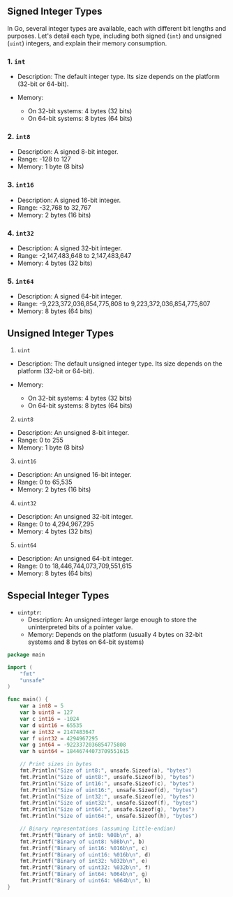 ## Signed Integer Types

In Go, several integer types are available, each with different bit lengths and purposes. Let's detail each type, including both signed (`int`) and unsigned (`uint`) integers, and explain their memory consumption.

### 1. `int`

- Description: The default integer type. Its size depends on the platform (32-bit or 64-bit).
- Memory:

    - On 32-bit systems: 4 bytes (32 bits)
    - On 64-bit systems: 8 bytes (64 bits)

### 2. `int8`

- Description: A signed 8-bit integer.
- Range: -128 to 127
- Memory: 1 byte (8 bits)

### 3. `int16`

- Description: A signed 16-bit integer.
- Range: -32,768 to 32,767
- Memory: 2 bytes (16 bits)

### 4. `int32`

- Description: A signed 32-bit integer.
- Range: -2,147,483,648 to 2,147,483,647
- Memory: 4 bytes (32 bits)

### 5. `int64`

- Description: A signed 64-bit integer.
- Range: -9,223,372,036,854,775,808 to 9,223,372,036,854,775,807
- Memory: 8 bytes (64 bits)

## Unsigned Integer Types

1. `uint`

- Description: The default unsigned integer type. Its size depends on the platform (32-bit or 64-bit).
- Memory:

    - On 32-bit systems: 4 bytes (32 bits)
    - On 64-bit systems: 8 bytes (64 bits)

2. `uint8`

- Description: An unsigned 8-bit integer.
- Range: 0 to 255
- Memory: 1 byte (8 bits)

3. `uint16`

- Description: An unsigned 16-bit integer.
- Range: 0 to 65,535
- Memory: 2 bytes (16 bits)

4. `uint32`

- Description: An unsigned 32-bit integer.
- Range: 0 to 4,294,967,295
- Memory: 4 bytes (32 bits)

5. `uint64`

- Description: An unsigned 64-bit integer.
- Range: 0 to 18,446,744,073,709,551,615
- Memory: 8 bytes (64 bits)

## Sspecial Integer Types

- `uintptr`:
    - Description: An unsigned integer large enough to store the uninterpreted bits of a pointer value.
    - Memory: Depends on the platform (usually 4 bytes on 32-bit systems and 8 bytes on 64-bit systems)


```go
package main

import (
    "fmt"
    "unsafe"
)

func main() {
    var a int8 = 5    
    var b uint8 = 127 
    var c int16 = -1024 
    var d uint16 = 65535 
    var e int32 = 2147483647 
    var f uint32 = 4294967295
    var g int64 = -9223372036854775808 
    var h uint64 = 18446744073709551615

    // Print sizes in bytes
    fmt.Println("Size of int8:", unsafe.Sizeof(a), "bytes") 
    fmt.Println("Size of uint8:", unsafe.Sizeof(b), "bytes")
    fmt.Println("Size of int16:", unsafe.Sizeof(c), "bytes")
    fmt.Println("Size of uint16:", unsafe.Sizeof(d), "bytes")
    fmt.Println("Size of int32:", unsafe.Sizeof(e), "bytes")
    fmt.Println("Size of uint32:", unsafe.Sizeof(f), "bytes")
    fmt.Println("Size of int64:", unsafe.Sizeof(g), "bytes")
    fmt.Println("Size of uint64:", unsafe.Sizeof(h), "bytes")

    // Binary representations (assuming little-endian)
    fmt.Printf("Binary of int8: %08b\n", a)  
    fmt.Printf("Binary of uint8: %08b\n", b)
    fmt.Printf("Binary of int16: %016b\n", c) 
    fmt.Printf("Binary of uint16: %016b\n", d)
    fmt.Printf("Binary of int32: %032b\n", e) 
    fmt.Printf("Binary of uint32: %032b\n", f)
    fmt.Printf("Binary of int64: %064b\n", g)
    fmt.Printf("Binary of uint64: %064b\n", h)
}
```
